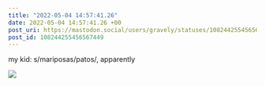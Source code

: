 ```yaml
---
title: "2022-05-04 14:57:41.26"
date: 2022-05-04 14:57:41.26 +00
post_uri: https://mastodon.social/users/gravely/statuses/108244255456567449
post_id: 108244255456567449
---
```

my kid: s/mariposas/patos/, apparently


![](/images/108244255393904999.jpg)

